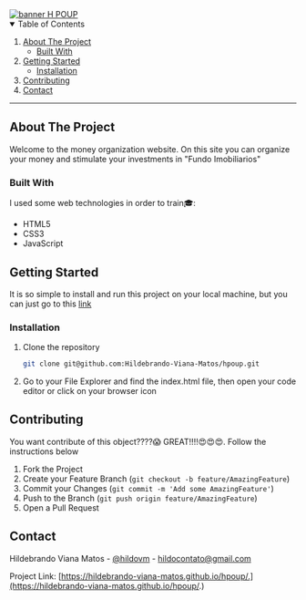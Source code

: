  <a href="https://github.com/Hildebrando-Viana-Matos/hpoup">
    <img align="center" src="https://github.com/Hildebrando-Viana-Matos/hpoup/blob/main/assets/img/readme-img.png" alt="banner H POUP">
 </a>
 
<details open="open">
  <summary>Table of Contents</summary>
  <ol>
    <li>
      <a href="#about-the-project">About The Project</a>
      <ul>
        <li><a href="#built-with">Built With</a></li>
      </ul>
    </li>
    <li>
      <a href="#getting-started">Getting Started</a>
      <ul>
        <li><a href="#installation">Installation</a></li>
      </ul>
    </li>
    <li><a href="#contributing">Contributing</a></li>
    <li><a href="#contact">Contact</a></li>
  </ol>
</details>

<hr>

## About The Project
<p>Welcome to the money organization website. On this site you can organize your money and stimulate your investments in "Fundo Imobiliarios"</p>

### Built With
I used some web technologies in order to train:mortar_board::
* HTML5
* CSS3
* JavaScript

## Getting Started
It is so simple to install and run this project on your local machine, but you can just go to this [link](https://hildebrando-viana-matos.github.io/hpoup/.)
### Installation
1. Clone the repository
   ```sh
   git clone git@github.com:Hildebrando-Viana-Matos/hpoup.git
   ```
2. Go to your File Explorer and find the index.html file, then open your code editor or click on your browser icon

## Contributing

You want contribute of this object????:scream: GREAT!!!!:heart_eyes::heart_eyes::heart_eyes:. Follow the instructions below

1. Fork the Project
2. Create your Feature Branch (`git checkout -b feature/AmazingFeature`)
3. Commit your Changes (`git commit -m 'Add some AmazingFeature'`)
4. Push to the Branch (`git push origin feature/AmazingFeature`)
5. Open a Pull Request

## Contact

Hildebrando Viana Matos - [@hildovm](https://www.instagram.com/hildovm/) - hildocontato@gmail.com

Project Link: [https://hildebrando-viana-matos.github.io/hpoup/.](https://hildebrando-viana-matos.github.io/hpoup/.)
